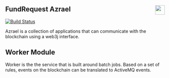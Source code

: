 ## FundRequest Azrael <img align="right" src="https://fundrequest.io/assets/img/logo.png" height="30px" />
[![Build Status](https://travis-ci.org/FundRequest/Azrael.svg?branch=master)](https://travis-ci.org/FundRequest/Azrael)

Azrael is a collection of applications that can communicate with the blockchain using a web3j interface. 

## Worker Module

Worker is the the service that is built around batch jobs. Based on a set of rules, events on the blockchain can be translated to ActiveMQ events.
